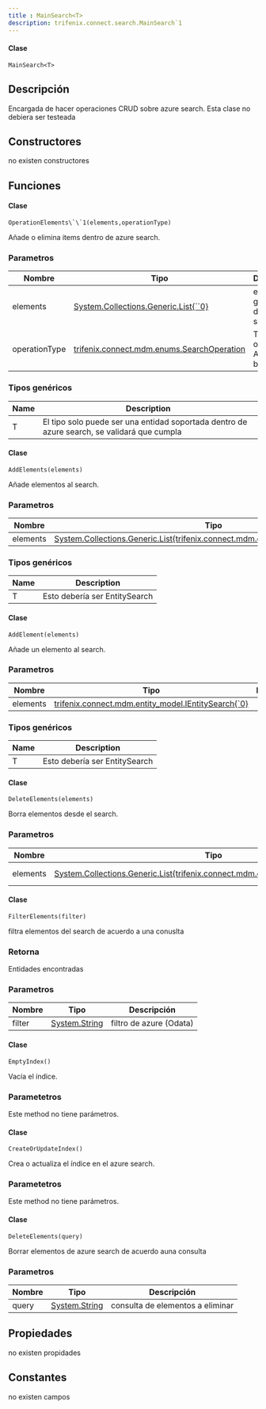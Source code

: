 ```yaml
---
title : MainSearch<T>
description: trifenix.connect.search.MainSearch`1
---
```




<CodeBlock slots = 'heading, code' repeat = '1' languages = 'C#' />

#### Clase
```
MainSearch<T>
```

## Descripción
Encargada de hacer operaciones CRUD sobre azure search.
Esta clase no debiera ser testeada
## Constructores

no existen constructores


## Funciones


<CodeBlock slots = 'heading, code' repeat = '1' languages = 'C#' />

#### Clase
```
OperationElements\`\`1(elements,operationType)
```


Añade o elimina items dentro de azure search.
### Parametros
| Nombre | Tipo | Descripción |
| ------ | ---- | ----------- |
| elements | [System.Collections.Generic.List{\`\`0}](http://msdn.microsoft.com/query/dev14.query?appId=Dev14IDEF1&l=EN-US&k=k:System.Collections.Generic.List 'System.Collections.Generic.List{``0}') | elementos a guardar dentro del search |
| operationType | [trifenix.connect.mdm.enums.SearchOperation](#T-trifenix-connect-mdm-enums-SearchOperation 'trifenix.connect.mdm.enums.SearchOperation') | Tipo de operación Añadir o borrar |
### Tipos genéricos
| Name | Description |
| ---- | ----------- |
| T | El tipo solo puede ser una entidad soportada dentro de azure search, se validará que cumpla |

<CodeBlock slots = 'heading, code' repeat = '1' languages = 'C#' />

#### Clase
```
AddElements(elements)
```


Añade elementos al search.
### Parametros
| Nombre | Tipo | Descripción |
| ------ | ---- | ----------- |
| elements | [System.Collections.Generic.List{trifenix.connect.mdm.entity_model.IEntitySearch{\`0}}](http://msdn.microsoft.com/query/dev14.query?appId=Dev14IDEF1&l=EN-US&k=k:System.Collections.Generic.List 'System.Collections.Generic.List{trifenix.connect.mdm.entity_model.IEntitySearch{`0}}') |  |
### Tipos genéricos
| Name | Description |
| ---- | ----------- |
| T | Esto debería ser EntitySearch |

<CodeBlock slots = 'heading, code' repeat = '1' languages = 'C#' />

#### Clase
```
AddElement(elements)
```


Añade un elemento al search.
### Parametros
| Nombre | Tipo | Descripción |
| ------ | ---- | ----------- |
| elements | [trifenix.connect.mdm.entity_model.IEntitySearch{\`0}](#T-trifenix-connect-mdm-entity_model-IEntitySearch{`0} 'trifenix.connect.mdm.entity_model.IEntitySearch{`0}') |  |
### Tipos genéricos
| Name | Description |
| ---- | ----------- |
| T | Esto debería ser EntitySearch |

<CodeBlock slots = 'heading, code' repeat = '1' languages = 'C#' />

#### Clase
```
DeleteElements(elements)
```


Borra elementos desde el search.
### Parametros
| Nombre | Tipo | Descripción |
| ------ | ---- | ----------- |
| elements | [System.Collections.Generic.List{trifenix.connect.mdm.entity_model.IEntitySearch{\`0}}](http://msdn.microsoft.com/query/dev14.query?appId=Dev14IDEF1&l=EN-US&k=k:System.Collections.Generic.List 'System.Collections.Generic.List{trifenix.connect.mdm.entity_model.IEntitySearch{`0}}') | entidades a eliminar |

<CodeBlock slots = 'heading, code' repeat = '1' languages = 'C#' />

#### Clase
```
FilterElements(filter)
```


filtra elementos del search de acuerdo a una conuslta
### Retorna
Entidades encontradas
### Parametros
| Nombre | Tipo | Descripción |
| ------ | ---- | ----------- |
| filter | [System.String](http://msdn.microsoft.com/query/dev14.query?appId=Dev14IDEF1&l=EN-US&k=k:System.String 'System.String') | filtro de azure (Odata) |

<CodeBlock slots = 'heading, code' repeat = '1' languages = 'C#' />

#### Clase
```
EmptyIndex()
```


Vacía el índice.
### Parametetros
Este method no tiene parámetros.

<CodeBlock slots = 'heading, code' repeat = '1' languages = 'C#' />

#### Clase
```
CreateOrUpdateIndex()
```


Crea o actualiza el índice en el azure search.
### Parametetros
Este method no tiene parámetros.

<CodeBlock slots = 'heading, code' repeat = '1' languages = 'C#' />

#### Clase
```
DeleteElements(query)
```


Borrar elementos de azure search de acuerdo auna consulta
### Parametros
| Nombre | Tipo | Descripción |
| ------ | ---- | ----------- |
| query | [System.String](http://msdn.microsoft.com/query/dev14.query?appId=Dev14IDEF1&l=EN-US&k=k:System.String 'System.String') | consulta de elementos a eliminar |
## Propiedades

no existen propidades

## Constantes
no existen campos

